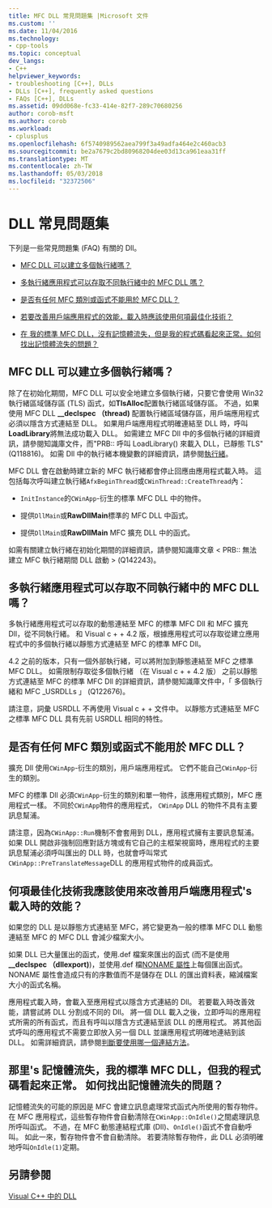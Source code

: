 ```yaml
---
title: MFC DLL 常見問題集 |Microsoft 文件
ms.custom: ''
ms.date: 11/04/2016
ms.technology:
- cpp-tools
ms.topic: conceptual
dev_langs:
- C++
helpviewer_keywords:
- troubleshooting [C++], DLLs
- DLLs [C++], frequently asked questions
- FAQs [C++], DLLs
ms.assetid: 09dd068e-fc33-414e-82f7-289c70680256
author: corob-msft
ms.author: corob
ms.workload:
- cplusplus
ms.openlocfilehash: 6f5740989562aea799f3a49adfa464e2c460acb3
ms.sourcegitcommit: be2a7679c2bd80968204dee03d13ca961eaa31ff
ms.translationtype: MT
ms.contentlocale: zh-TW
ms.lasthandoff: 05/03/2018
ms.locfileid: "32372506"
---
```

# <a name="dll-frequently-asked-questions"></a>DLL 常見問題集  
  
下列是一些常見問題集 (FAQ) 有關的 Dll。  
    
-   [MFC DLL 可以建立多個執行緒嗎？](#mfc_multithreaded_1)  

-   [多執行緒應用程式可以存取不同執行緒中的 MFC DLL 嗎？](#mfc_multithreaded_2)  
  
-   [是否有任何 MFC 類別或函式不能用於 MFC DLL？](#mfc_prohibited_classes)  
  
-   [若要改善用戶端應用程式的效能，載入時應該使用何項最佳化技術？](#mfc_optimization)  
  
-   [在 我的標準 MFC DLL，沒有記憶體流失，但是我的程式碼看起來正常。如何找出記憶體流失的問題？](#memory_leak)  

## <a name="mfc_multithreaded_1"></a> MFC DLL 可以建立多個執行緒嗎？  
  
除了在初始化期間，MFC DLL 可以安全地建立多個執行緒，只要它會使用 Win32 執行緒區域儲存區 (TLS) 函式，如**TlsAlloc**配置執行緒區域儲存區。 不過，如果使用 MFC DLL **__declspec （thread)** 配置執行緒區域儲存區，用戶端應用程式必須以隱含方式連結至 DLL。 如果用戶端應用程式明確連結至 DLL 時，呼叫**LoadLibrary**將無法成功載入 DLL。 如需建立 MFC Dll 中的多個執行緒的詳細資訊，請參閱知識庫文件，而"PRB:: 呼叫 LoadLibrary() 來載入 DLL，已靜態 TLS"(Q118816)。 如需 Dll 中的執行緒本機變數的詳細資訊，請參閱[執行緒](../cpp/thread.md)。
  
 MFC DLL 會在啟動時建立新的 MFC 執行緒都會停止回應由應用程式載入時。 這包括每次呼叫建立執行緒`AfxBeginThread`或`CWinThread::CreateThread`內：  
  
-   `InitInstance`的`CWinApp`-衍生的標準 MFC DLL 中的物件。  
  
-   提供`DllMain`或**RawDllMain**標準的 MFC DLL 中函式。  
  
-   提供`DllMain`或**RawDllMain** MFC 擴充 DLL 中的函式。  
  
 如需有關建立執行緒在初始化期間的詳細資訊，請參閱知識庫文章 < PRB:: 無法建立 MFC 執行緒期間 DLL 啟動 > (Q142243)。  
  
## <a name="mfc_multithreaded_2"></a> 多執行緒應用程式可以存取不同執行緒中的 MFC DLL 嗎？
多執行緒應用程式可以存取的動態連結至 MFC 的標準 MFC Dll 和 MFC 擴充 Dll，從不同執行緒。 和 Visual c + + 4.2 版，根據應用程式可以存取從建立應用程式中的多個執行緒以靜態方式連結至 MFC 的標準 MFC Dll。  
  
 4.2 之前的版本，只有一個外部執行緒，可以將附加到靜態連結至 MFC 之標準 MFC DLL。 如需限制存取從多個執行緒 （在 Visual c + + 4.2 版） 之前以靜態方式連結至 MFC 的標準 MFC Dll 的詳細資訊，請參閱知識庫文件中，「 多個執行緒和 MFC _USRDLLs 」 (Q122676)。  
  
 請注意，詞彙 USRDLL 不再使用 Visual c + + 文件中。 以靜態方式連結至 MFC 之標準 MFC DLL 具有先前 USRDLL 相同的特性。  


## <a name="mfc_prohibited_classes"></a> 是否有任何 MFC 類別或函式不能用於 MFC DLL？
擴充 Dll 使用`CWinApp`-衍生的類別，用戶端應用程式。 它們不能自己`CWinApp`-衍生的類別。  
  
MFC 的標準 Dll 必須`CWinApp`-衍生的類別和單一物件，該應用程式類別，MFC 應用程式一樣。 不同於`CWinApp`物件的應用程式， `CWinApp` DLL 的物件不具有主要訊息幫浦。  
  
 請注意，因為`CWinApp::Run`機制不會套用到 DLL，應用程式擁有主要訊息幫浦。 如果 DLL 開啟非強制回應對話方塊或有它自己的主框架視窗時，應用程式的主要訊息幫浦必須呼叫匯出的 DLL 時，也就會呼叫常式`CWinApp::PreTranslateMessage`DLL 的應用程式物件的成員函式。  

## <a name="mfc_optimization"></a> 何項最佳化技術我應該使用來改善用戶端應用程式&#39;s 載入時的效能？
如果您的 DLL 是以靜態方式連結至 MFC，將它變更為一般的標準 MFC DLL 動態連結至 MFC 的 MFC DLL 會減少檔案大小。  
  
 如果 DLL 已大量匯出的函式，使用.def 檔案來匯出的函式 (而不是使用 **__declspec （dllexport)**)，並使用.def 檔[NONAME 屬性](../build/exporting-functions-from-a-dll-by-ordinal-rather-than-by-name.md)上每個匯出函式。 NONAME 屬性會造成只有的序數值而不是儲存在 DLL 的匯出資料表，縮減檔案大小的函式名稱。  
  
 應用程式載入時，會載入至應用程式以隱含方式連結的 Dll。 若要載入時改善效能，請嘗試將 DLL 分割成不同的 Dll。 將一個 DLL 載入之後，立即呼叫的應用程式所需的所有函式，而且有呼叫以隱含方式連結至該 DLL 的應用程式。 將其他函式呼叫的應用程式不需要立即放入另一個 DLL 並讓應用程式明確地連結到該 DLL。 如需詳細資訊，請參閱[判斷要使用哪一個連結方法](../build/linking-an-executable-to-a-dll.md#determining-which-linking-method-to-use)。  

## <a name="memory_leak"></a> 那里&#39;s 記憶體流失，我的標準 MFC DLL，但我的程式碼看起來正常。 如何找出記憶體流失的問題？  
  
記憶體流失的可能的原因是 MFC 會建立訊息處理常式函式內所使用的暫存物件。 在 MFC 應用程式，這些暫存物件會自動清除在`CWinApp::OnIdle()`之間處理訊息所呼叫函式。 不過，在 MFC 動態連結程式庫 (Dll)、`OnIdle()`函式不會自動呼叫。 如此一來，暫存物件會不會自動清除。 若要清除暫存物件，此 DLL 必須明確地呼叫`OnIdle(1)`定期。  
  
## <a name="see-also"></a>另請參閱  
 [Visual C++ 中的 DLL](../build/dlls-in-visual-cpp.md)